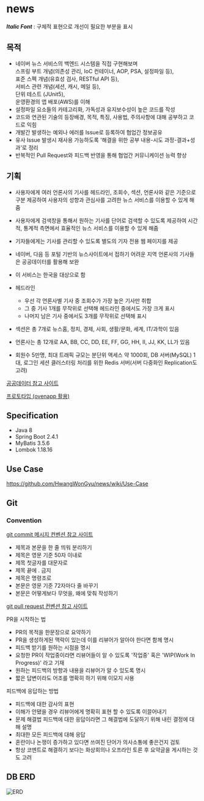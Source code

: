 # news

***Italic Font*** : 구체적 표현으로 개선이 필요한 부분을 표시

## 목적
* 네이버 뉴스 서비스의 백엔드 시스템을 직접 구현해보며  
스프링 부트 개념(의존성 관리, IoC 컨테이너, AOP, PSA, 설정파일 등),  
표준 스펙 개념(유효성 검사, RESTful API 등),  
서비스 관련 개념(세션, 캐시, 메일 등),  
단위 테스트 (JUnit5),  
운영환경의 앱 배포(AWS)를 이해  
* 설정파일 요소들의 카테고리화,  가독성과 유지보수성이 높은 코드를 작성
* 코드와 연관된 기술의 등장배경, 목적, 특징, 사용법, 주의사항에 대해 공부하고 코드로 익힘
* 개발간 발생하는 예외나 에러를 Issue로 등록하여 협업간 정보공유
* 유사 Issue 발생시 재사용 가능하도록 '해결을 위한 공부 내용-시도 과정-결과+성과'로 정리
* 반복적인 Pull Request와 피드백 반영을 통해 협업간 커뮤니케이션 능력 향상 

## 기획
* 사용자에게 여러 언론사의 기사를 헤드라인, 조회수, 섹션, 언론사와 같은 기준으로 구분 제공하여
사용자의 성향과 관심사를 고려한 뉴스 서비스를 이용할 수 있게 해줌
* 사용자에게 검색창을 통해서 원하는 기사를 단어로 검색할 수 있도록 제공하여
시간적, 통계적 측면에서 효율적인 뉴스 서비스를 이용할 수 있게 해줌
* 기자들에게는 기사를 관리할 수 있도록 별도의 기자 전용 웹 페이지를 제공
* 네이버, 다음 등 포털 기반의 뉴스사이트에서 접하기 어려운 지역 언론사의 기사들은 공공데이터를 활용해 보완

* 이 서비스는 한국을 대상으로 함
* 헤드라인
  - 우선 각 언론사별 기사 중 조회수가 가장 높은 기사만 취합
  - 그 중 기사 1개를 무작위로 선택해 헤드라인 중에서도 가장 크게 표시
  - 나머지 남은 기사 중에서도 3개를 무작위로 선택해 표시
* 섹션은 총 7개로 뉴스홈, 정치, 경제, 사회, 생활/문화, 세계, IT/과학이 있음
* 언론사는 총 12개로 AA, BB, CC, DD, EE, FF, GG, HH, II, JJ, KK, LL가 있음
* 회원수 5만명, 최대 트래픽 규모는 분단위 액세스 약 1000회, DB 서버(MySQL) 1대, 로그인 세션 클러스터링 처리를 위한 Redis 서버(서버 다중화인 Replication도 고려)


[공공데이터 참고 사이트](https://www.data.go.kr/data/15034926/openapi.do)

[프로토타입 (ovenapp 활용)](https://ovenapp.io/view/wp8c3hZx9oYXGnwD4AWbaX0Zz3NKWFxw/)

## Specification
- Java 8
- Spring Boot 2.4.1
- MyBatis 3.5.6
- Lombok 1.18.16

## Use Case
https://github.com/HwangWonGyu/news/wiki/Use-Case

## Git

### Convention
[git commit 메시지 컨벤션 참고 사이트](https://meetup.toast.com/posts/106)

* 제목과 본문을 한 줄 띄워 분리하기
* 제목은 영문 기준 50자 이내로
* 제목 첫글자를 대문자로
* 제목 끝에 . 금지
* 제목은 명령조로
* 본문은 영문 기준 72자마다 줄 바꾸기
* 본문은 어떻게보다 무엇을, 왜에 맞춰 작성하기

[git pull request 컨벤션 참고 사이트](https://github.blog/2015-01-21-how-to-write-the-perfect-pull-request/)

PR을 시작하는 법
* PR의 목적을 한문장으로 요약하기
* PR을 생성하게된 맥락이 있는데 이를 리뷰어가 알아야 한다면 함께 명시
* 피드백 받기를 원하는 시점을 명시
* 요청한 PR이 작업중이라면 리뷰어들이 알 수 있도록 '작업중' 혹은 'WIP(Work In Progress)' 라고 기재
* 원하는 피드백의 방향과 내용을 리뷰어가 알 수 있도록 명시
* 짧은 답변이라도 어조를 명확히 하기 위해 이모지 사용

피드백에 응답하는 방법
* 피드백에 대한 감사의 표현
* 이해가 안됐을 경우 리뷰어에게 명확히 표현 할 수 있도록 이끌어내기
* 문제 해결법 피드백에 대한 응답이라면 그 해결법에 도달하기 위해 내린 결정에 대해 설명
* 최대한 모든 피드백에 대해 응답
* 혼란이나 논쟁이 증가하고 있다면 쓰여진 단어가 의사소통에 좋은건지 검토
* 항상 코멘트로 해결하기 보다는 화상회의나 오프라인 토론 후 요약글을 게시하는 것도 고려

## DB ERD
![ERD](https://user-images.githubusercontent.com/15853498/102389829-02c7b500-4017-11eb-8fbd-775686c1af80.PNG)
